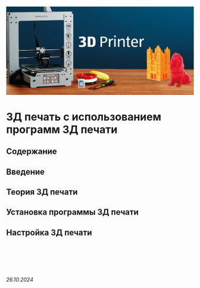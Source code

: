 ![3DPrinter](../assets/3dprinter.jpg)

# 3Д печать с использованием программ 3Д печати

## Содержание

## Введение

## Теория 3Д печати

## Установка программы 3Д печати

## Настройка 3Д печати



<br><br>
<br><br>

###### 26.10.2024